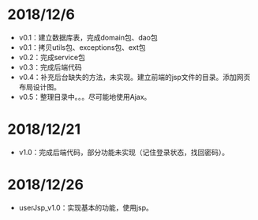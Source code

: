 # 2018/12/6

* v0.1：建立数据库表，完成domain包、dao包
* v0.1：拷贝utils包、exceptions包、ext包
* v0.2：完成service包
* v0.3：完成后端代码
* v0.4：补充后台缺失的方法，未实现。建立前端的jsp文件的目录。添加网页布局设计图。
* v0.5：整理目录中。。。尽可能地使用Ajax。

# 2018/12/21

* v1.0：完成后端代码，部分功能未实现（记住登录状态，找回密码）。

# 2018/12/26

* userJsp_v1.0：实现基本的功能，使用jsp。
